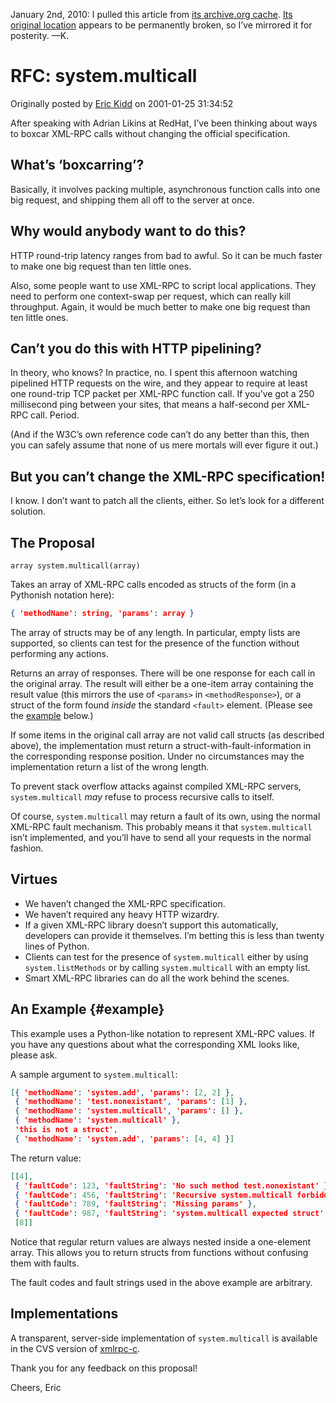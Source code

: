 January 2nd, 2010: I pulled this article from
[its archive.org cache](http://web.archive.org/web/20060824100531/http://www.xmlrpc.com/discuss/msgReader$1208).
[Its original location](http://www.xmlrpc.com/discuss/msgReader$1208)
appears to be permanently broken, so I’ve mirrored it for posterity. —K.

RFC: system.multicall
=====================

Originally posted by
[Eric Kidd](http://www.xmlrpc.com/profiles/$11)
on 2001-01-25 31:34:52

After speaking with Adrian Likins at RedHat, I’ve been thinking about
ways to boxcar XML-RPC calls without changing the official
specification.

What’s ‘boxcarring’?
--------------------

Basically, it involves packing multiple, asynchronous function calls
into one big request, and shipping them all off to the server at once.

Why would anybody want to do this?
----------------------------------

HTTP round-trip latency ranges from bad to awful. So it can be much
faster to make one big request than ten little ones.

Also, some people want to use XML-RPC to script local applications. They
need to perform one context-swap per request, which can really kill
throughput. Again, it would be much better to make one big request than
ten little ones.

Can’t you do this with HTTP pipelining?
---------------------------------------

In theory, who knows? In practice, no. I spent this afternoon watching
pipelined HTTP requests on the wire, and they appear to require at least
one round-trip TCP packet per XML-RPC function call. If you’ve got a 250
millisecond ping between your sites, that means a half-second per
XML-RPC call. Period.

(And if the W3C’s own reference code can’t do any better than this, then
you can safely assume that none of us mere mortals will ever figure it
out.)

But you can’t change the XML-RPC specification!
-----------------------------------------------

I know. I don’t want to patch all the clients, either. So let’s look for
a different solution.

The Proposal
------------

```nohighlight
array system.multicall(array)
```

Takes an array of XML-RPC calls encoded as structs of the form (in a
Pythonish notation here):

```json
{ 'methodName': string, 'params': array }
```

The array of structs may be of any length. In particular, empty lists
are supported, so clients can test for the presence of the function
without performing any actions.

Returns an array of responses. There will be one response for each call
in the original array. The result will either be a one-item array
containing the result value (this mirrors the use of `<params>` in
`<methodResponse>`), or a struct of the form found *inside* the standard
`<fault>` element. (Please see the [example](#example) below.)

If some items in the original call array are not valid call structs (as
described above), the implementation must return a
struct-with-fault-information in the corresponding response position.
Under no circumstances may the implementation return a list of the wrong
length.

To prevent stack overflow attacks against compiled XML-RPC servers,
`system.multicall` *may* refuse to process recursive calls to itself.

Of course, `system.multicall` may return a fault of its own, using the
normal XML-RPC fault mechanism. This probably means it that
`system.multicall` isn’t implemented, and you’ll have to send all your
requests in the normal fashion.

Virtues
-------

-   We haven’t changed the XML-RPC specification.
-   We haven’t required any heavy HTTP wizardry.
-   If a given XML-RPC library doesn’t support this automatically,
    developers can provide it themselves. I’m betting this is less than
    twenty lines of Python.
-   Clients can test for the presence of `system.multicall` either by
    using `system.listMethods` or by calling `system.multicall` with an
    empty list.
-   Smart XML-RPC libraries can do all the work behind the scenes.

An Example {#example}
----------

This example uses a Python-like notation to represent XML-RPC values. If
you have any questions about what the corresponding XML looks like,
please ask.

A sample argument to `system.multicall`:

```json
[{ 'methodName': 'system.add', 'params': [2, 2] },
 { 'methodName': 'test.nonexistant', 'params': [1] },
 { 'methodName': 'system.multicall', 'params': [] },
 { 'methodName': 'system.multicall' },
 'this is not a struct',
 { 'methodName': 'system.add', 'params': [4, 4] }]
```

The return value:

```json
[[4],
 { 'faultCode': 123, 'faultString': 'No such method test.nonexistant' },
 { 'faultCode': 456, 'faultString': 'Recursive system.multicall forbidden' },
 { 'faultCode': 789, 'faultString': 'Missing params' },
 { 'faultCode': 987, 'faultString': 'system.multicall expected struct' },
 [8]]
```

Notice that regular return values are always nested inside a one-element
array. This allows you to return structs from functions without
confusing them with faults.

The fault codes and fault strings used in the above example are
arbitrary.

Implementations
---------------

A transparent, server-side implementation of `system.multicall` is
available in the CVS version of
[xmlrpc-c](http://xmlrpc-c.sourceforge.net/).

Thank you for any feedback on this proposal!

Cheers, Eric

